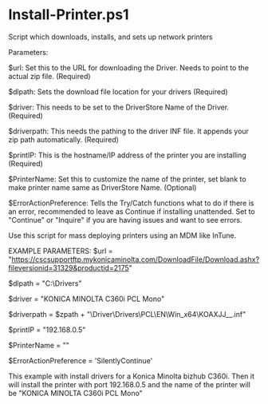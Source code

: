 # Install-Printer.ps1
Script which downloads, installs, and sets up network printers

Parameters:

$url: Set this to the URL for downloading the Driver. Needs to point to the actual zip file. (Required)

$dlpath: Sets the download file location for your drivers (Required)

$driver: This needs to be set to the DriverStore Name of the Driver. (Required)

$driverpath: This needs the pathing to the driver INF file. It appends your zip path automatically. (Required)

$printIP: This is the hostname/IP address of the printer you are installing (Required)

$PrinterName: Set this to customize the name of the printer, set blank to make printer name same as DriverStore Name. (Optional)

$ErrorActionPreference: Tells the Try/Catch functions what to do if there is an error, recommended to leave as Continue if installing unattended. Set to "Continue" or "Inquire" if you are having issues and want to see errors. 


Use this script for mass deploying printers using an MDM like InTune.


EXAMPLE PARAMETERS:
$url = "https://cscsupportftp.mykonicaminolta.com/DownloadFile/Download.ashx?fileversionid=31329&productid=2175"

$dlpath = "C:\Drivers"

$driver = "KONICA MINOLTA C360i PCL Mono"

$driverpath = $zpath + "\Driver\Drivers\PCL\EN\Win_x64\KOAXJJ__.inf"

$printIP = "192.168.0.5"

$PrinterName = ""

$ErrorActionPreference = 'SilentlyContinue'

This example with install drivers for a Konica Minolta bizhub C360i. Then it will install the printer with port 192.168.0.5 and the name of the printer will be "KONICA MINOLTA C360i PCL Mono"
